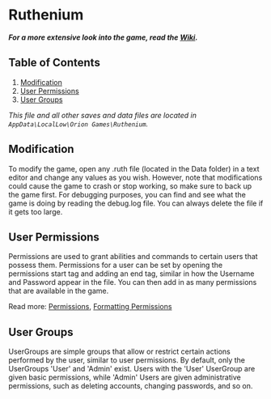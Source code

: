 # Ruthenium
<b><i>For a more extensive look into the game, read the [Wiki](https://github.com/KithM/Ruthenium/wiki).</i></b>

## <b>Table of Contents</b>
1. [Modification](https://github.com/KithM/Ruthenium#modification)
2. [User Permissions](https://github.com/KithM/Ruthenium#user-permissions)
3. [User Groups](https://github.com/KithM/Ruthenium#user-groups)

<i>This file and all other saves and data files are located in `AppData\LocalLow\Orion Games\Ruthenium`.</i>

## Modification
To modify the game, open any .ruth file (located in the Data folder) in a text editor and change any values as you wish. However, note that modifications could cause the game to crash or stop working, so make sure to back up the game first. For debugging purposes, you can find and see what the game is doing by reading the debug.log file. You can always delete the file if it gets too large.

## User Permissions
Permissions are used to grant abilities and commands to certain users that possess them. Permissions for a user can be set by opening the permissions start tag and adding an end tag, similar in how the Username and Password appear in the file. You can then add in as many permissions that are available in the game.

Read more: [Permissions](https://github.com/KithM/Ruthenium/wiki/Permissions), 
[Formatting Permissions](https://github.com/KithM/Ruthenium/wiki/Permissions#formatting-permissions)

## User Groups
UserGroups are simple groups that allow or restrict certain actions performed by the user, similar to user permissions. By default, only the UserGroups 'User' and 'Admin' exist. Users with the 'User' UserGroup are given basic permissions, while 'Admin' Users are given administrative permissions, such as deleting accounts, changing passwords, and so on.
